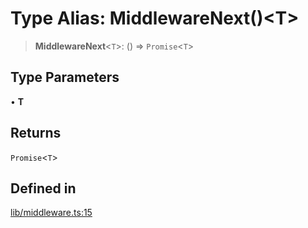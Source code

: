 # Type Alias: MiddlewareNext()\<T\>

> **MiddlewareNext**\<`T`\>: () => `Promise`\<`T`\>

## Type Parameters

• **T**

## Returns

`Promise`\<`T`\>

## Defined in

[lib/middleware.ts:15](https://github.com/andreisergiu98/baeta/blob/e352a1ec749c5b23df693f5f8373ac0b75347349/packages/core/lib/middleware.ts#L15)

